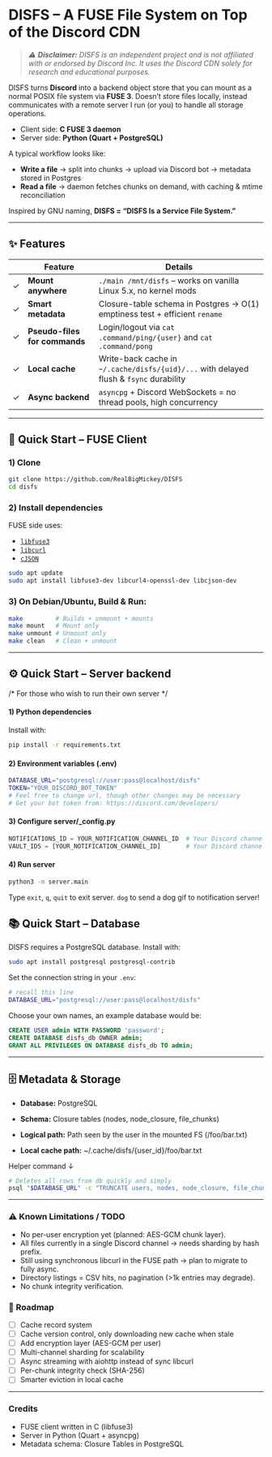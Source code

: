# DISFS – A FUSE File System on Top of the Discord CDN
> *⚠️ **Disclaimer:** DISFS is an independent project and is not affiliated with or endorsed by Discord Inc.*
> *It uses the Discord CDN solely for research and educational purposes.*


DISFS turns **Discord** into a backend object store that you can mount as a normal POSIX file system via **FUSE 3**.
Doesn’t store files locally, instead communicates with a remote server I run (or you) to handle all storage operations.

- Client side: **C FUSE 3 daemon**  
- Server side: **Python (Quart + PostgreSQL)**  

A typical workflow looks like:
- **Write a file** → split into chunks → upload via Discord bot → metadata stored in Postgres  
- **Read a file** → daemon fetches chunks on demand, with caching & mtime reconciliation  

Inspired by GNU naming, **DISFS = “DISFS Is a Service File System.”**

---

## ✨ Features

|    | Feature                        | Details                                                                                      |
| -- | ------------------------------ | -------------------------------------------------------------------------------------------- |
| ✓  | **Mount anywhere**             | `./main /mnt/disfs` – works on vanilla Linux 5.x, no kernel mods                             |
| ✓  | **Smart metadata**             | Closure-table schema in Postgres → O(1) emptiness test + efficient `rename`                  |
| ✓  | **Pseudo-files for commands**  | Login/logout via `cat .command/ping/{user}` and `cat .command/pong`                          |
| ✓  | **Local cache**                | Write-back cache in `~/.cache/disfs/{uid}/...` with delayed flush & `fsync` durability       |
| ✓  | **Async backend**              | `asyncpg` + Discord WebSockets = no thread pools, high concurrency                           |

---

## 🚀 Quick Start – FUSE Client

### 1) Clone

```bash
git clone https://github.com/RealBigMickey/DISFS
cd disfs
```


### 2) Install dependencies

FUSE side uses:
- [`libfuse3`](https://github.com/libfuse/libfuse)
- [`libcurl`](https://curl.se/libcurl/)
- [`cJSON`](https://github.com/DaveGamble/cJSON)

```bash
sudo apt update
sudo apt install libfuse3-dev libcurl4-openssl-dev libcjson-dev
```

### 3) On Debian/Ubuntu, Build & Run:

```bash
make         # Builds + unmount + mounts
make mount   # Mount only
make unmount # Unmount only
make clean   # Clean + unmount
```

---

## ⚙️ Quick Start – Server backend
/* For those who wish to run their own server */

#### 1) Python dependencies

Install with:
```bash
pip install -r requirements.txt
```

#### 2) Environment variables (.env)

```bash
DATABASE_URL="postgresql://user:pass@localhost/disfs"
TOKEN="YOUR_DISCORD_BOT_TOKEN"
# Feel free to change url, though other changes may be necessary
# Get your bot token from: https://discord.com/developers/
```

#### 3) Configure server/_config.py

```python
NOTIFICATIONS_ID = YOUR_NOTIFICATION_CHANNEL_ID  # Your Discord channel ID
VAULT_IDS = [YOUR_NOTIFICATION_CHANNEL_ID]       # Your Discord channel ID
```

#### 4) Run server

```bash
python3 -m server.main
```

Type `exit`, `q`, `quit` to exit server.
`dog` to send a dog gif to notification server! 


## 📚 Quick Start – Database
DISFS requires a PostgreSQL database. 
Install with:
```bash
sudo apt install postgresql postgresql-contrib
```

Set the connection string in your `.env`:
```bash
# recall this line
DATABASE_URL="postgresql://user:pass@localhost/disfs"
```

Choose your own names, an example database would be:
```sql
CREATE USER admin WITH PASSWORD 'password';
CREATE DATABASE disfs_db OWNER admin;
GRANT ALL PRIVILEGES ON DATABASE disfs_db TO admin;
```


---
## 🗄 Metadata & Storage

- **Database:** PostgreSQL

- **Schema:** Closure tables (nodes, node_closure, file_chunks)

- **Logical path:** Path seen by the user in the mounted FS (/foo/bar.txt)

- **Local cache path:** ~/.cache/disfs/{user_id}/foo/bar.txt

Helper command ↓
```bash
# Deletes all rows from db quickly and simply
psql "$DATABASE_URL" -c "TRUNCATE users, nodes, node_closure, file_chunks RESTART IDENTITY CASCADE;"
```

--- 

### ⚠️ Known Limitations / TODO
- No per-user encryption yet (planned: AES-GCM chunk layer).
- All files currently in a single Discord channel → needs sharding by hash prefix.
- Still using synchronous libcurl in the FUSE path → plan to migrate to fully async.
- Directory listings = CSV hits, no pagination (>1k entries may degrade).
- No chunk integrity verification.


### 🔮 Roadmap
- [ ] Cache record system
- [ ] Cache version control, only downloading new cache when stale
- [ ] Add encryption layer (AES-GCM per user)
- [ ] Multi-channel sharding for scalability
- [ ] Async streaming with aiohttp instead of sync libcurl
- [ ] Per-chunk integrity check (SHA-256)
- [ ] Smarter eviction in local cache
---

### Credits
- FUSE client written in C (libfuse3)
- Server in Python (Quart + asyncpg)
- Metadata schema: Closure Tables in PostgreSQL



